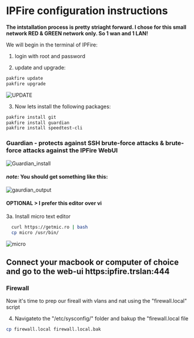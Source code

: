 # IPFire configuration instructions
****The intstallation process is pretty striaght forward. I chose for this small network RED & GREEN network only. So 1 wan and 1 LAN!****

We will begin in the terminal of  IPFire:
1. login with root and password

2. update and upgrade:
```bash
pakfire update
pakfire upgrade
```
![UPDATE](/tcrshop/assets/ipfire1.png)

3. Now lets install the following packages:
```bash
pakfire install git
pakfire install guardian
pakfire install speedtest-cli
```
### **Guardian** - protects against SSH brute-force attacks & brute-force attacks against the IPFire WebUI

![Guardian_install](/tcrshop/assets/guarding_install.png)

#### ***note:*** You should get something like this:
![gaurdian_output](/tcrshop/assets/guarding_output.png)

#### ****OPTIONAL**** > I prefer this editor over vi 
3a. Install micro text editor

```bash
  curl https://getmic.ro | bash
  cp micro /usr/bin/
```
![micro](/tcrshop/assets/micro_install.png)

## Connect your macbook or computer of choice and go to the web-ui https:ipfire.trslan:444

### Firewall
Now it's time to prep our fireall with vlans and nat using the "firewall.local" script

4. Navigateto the "/etc/sysconfig/" folder and bakup the "firewall.local file

```bash
cp firewall.local firewall.local.bak
```

